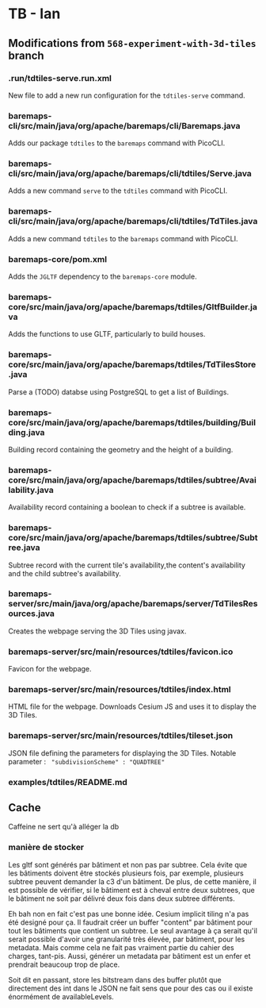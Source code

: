 
# TB - Ian

## Modifications from `568-experiment-with-3d-tiles` branch

### .run/tdtiles-serve.run.xml

New file to add a new run configuration for the `tdtiles-serve` command.

### baremaps-cli/src/main/java/org/apache/baremaps/cli/Baremaps.java

Adds our package `tdtiles` to the `baremaps` command with PicoCLI.

### baremaps-cli/src/main/java/org/apache/baremaps/cli/tdtiles/Serve.java

Adds a new command `serve` to the `tdtiles` command with PicoCLI.

### baremaps-cli/src/main/java/org/apache/baremaps/cli/tdtiles/TdTiles.java

Adds a new command `tdtiles` to the `baremaps` command with PicoCLI.

### baremaps-core/pom.xml

Adds the `JGLTF` dependency to the `baremaps-core` module.

### baremaps-core/src/main/java/org/apache/baremaps/tdtiles/GltfBuilder.java

Adds the functions to use GLTF, particularly to build houses.

### baremaps-core/src/main/java/org/apache/baremaps/tdtiles/TdTilesStore.java

Parse a (TODO) databse using PostgreSQL to get a list of Buildings.

### baremaps-core/src/main/java/org/apache/baremaps/tdtiles/building/Building.java

Building record containing the geometry and the height of a building.

### baremaps-core/src/main/java/org/apache/baremaps/tdtiles/subtree/Availability.java

Availability record containing a boolean to check if a subtree is available.

### baremaps-core/src/main/java/org/apache/baremaps/tdtiles/subtree/Subtree.java

Subtree record with the current tile's availability,the content's availability and the child subtree's availability.

### baremaps-server/src/main/java/org/apache/baremaps/server/TdTilesResources.java

Creates the webpage serving the 3D Tiles using javax.

### baremaps-server/src/main/resources/tdtiles/favicon.ico

Favicon for the webpage.

### baremaps-server/src/main/resources/tdtiles/index.html

HTML file for the webpage. Downloads Cesium JS and uses it to display the 3D Tiles.

### baremaps-server/src/main/resources/tdtiles/tileset.json

JSON file defining the parameters for displaying the 3D Tiles. Notable parameter : ` "subdivisionScheme" : "QUADTREE"`

### examples/tdtiles/README.md


## Cache

Caffeine ne sert qu'à alléger la db

### manière de stocker

Les gltf sont générés par bâtiment et non pas par subtree. Cela évite que les bâtiments doivent être stockés plusieurs fois, par exemple, plusieurs subtree peuvent demander la c3 d'un bâtiment. De plus, de cette manière, il est possible de vérifier, si le bâtiment est à cheval entre deux subtrees, que le bâtiment ne soit par délivré deux fois dans deux subtree différents.

Eh bah non en fait c'est pas une bonne idée. Cesium implicit tiling n'a pas été designé pour ça. Il faudrait créer un buffer "content" par bâtiment pour tout les bâtiments que contient un subtree. Le seul avantage à ça serait qu'il serait possible d'avoir une granularité très élevée, par bâtiment, pour les metadata. Mais comme cela ne fait pas vraiment partie du cahier des charges, tant-pis. Aussi, générer un metadata par bâtiment est un enfer et prendrait beaucoup trop de place.

Soit dit en passant, store les bitstream dans des buffer plutôt que directement des int dans le JSON ne fait sens que pour des cas ou il existe énormément de availableLevels.



